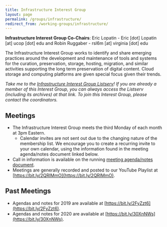 ```yaml
---
title: Infrastructure Interest Group
layout: page
permalink: /groups/infrastructure/
redirect_from: /working-groups/infrastructure/
---
```

**Infrastructure Interest Group Co-Chairs**: Eric Lopatin - Eric [dot] Lopatin [at] ucop [dot] edu and Robin Ruggaber - rsl6m [at] virginia [dot] edu

The Infrastructure Interest Group works to identify and share emerging practices around the development and maintenance of tools and systems for the curation, preservation, storage, hosting, migration, and similar activities supporting the long term preservation of digital content. Cloud storage and computing platforms are given special focus given their trends.

*Take me to the [Infrastructure Interest Group Listserv](http://lists.clir.org/cgi-bin/wa?A0=NDSA-INFRASTRUCTURE)! If you are already a member of this Interest Group, you can always access the Listserv (including its archives) at that link. To join this Interest Group, please contact the coordinators.*

## Meetings
  * The Infrastructure Interest Group meets the third Monday of each month at 3pm Eastern. 
    * Calendar invites are not sent out due to the changing nature of the membership list.  We encourage you to create a recurring invite to your own calendar, using the information found in the meeting agenda/notes document linked below. 
  * Call in information is available on the running [meeting agenda/notes document](https://bit.ly/3phT6Xa).
  * Meetings are generally recorded and posted to our YouTube Playlist at [https://bit.ly/2QRIMmO](https://bit.ly/2QRIMmO).
  <!--Our scheduled topics for 2020 are noted below.-->
  
<!--| **Date**      	|   	| **Topic**                                  	|
|---------------	|---	|--------------------------------------------	|
| 2019-01-28    	|   	| Open agenda                                	|
| 2019-02-18    	|   	| Effective Collaboration with Local IT      	|
| 2019-03-18    	|   	| PASIG 2019                                 	|
| 2019-04-15    	|   	| Open agenda                                	|
| 2019-05-20    	|   	| Environmental Impact of Infrastructure     	|
| 2019-06-17    	|   	| Software Toolkit Show-and-Tell             	|
| 2019-07-15    	|   	| Open agenda                                	|
| 2019-08-19    	|   	| Collaborative International Infrastructure 	|
| 2019-09-16    	|   	| Case Studies in Cloud Infrastructure       	|
| 2019-10 (TBA) 	|   	| Working lunch at DigiPres in Tampa         	|
| 2019-11-18    	|   	| Advocating for Resources                   	|
| 2019-12-16    	|   	| Economies of Scale                         	|-->

## Past Meetings
  * Agendas and notes for 2019 are available at [https://bit.ly/2FyZzt6](https://bit.ly/2FyZzt6). 
  * Agendas and notes for 2020 are available at [https://bit.ly/30XnNWs](https://bit.ly/30XnNWs).